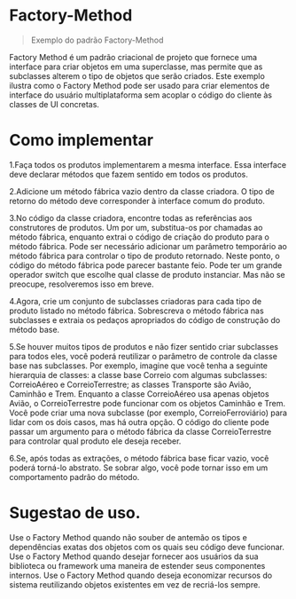 # Factory-Method
> Exemplo do padrão Factory-Method
 
 Factory Method é um padrão criacional de projeto que fornece uma interface para criar objetos em uma superclasse, mas permite que as subclasses alterem o tipo de objetos que serão criados.
 Este exemplo ilustra como o Factory Method pode ser usado para criar elementos de interface do usuário multiplataforma sem acoplar o código do cliente às classes de UI concretas.

# Como implementar
1.Faça todos os produtos implementarem a mesma interface. Essa interface deve declarar métodos que fazem sentido em todos os produtos.

2.Adicione um método fábrica vazio dentro da classe criadora. O tipo de retorno do método deve corresponder à interface comum do produto.

3.No código da classe criadora, encontre todas as referências aos construtores de produtos. Um por um, substitua-os por chamadas ao método fábrica, enquanto extrai o código de criação do produto para o método fábrica.
 Pode ser necessário adicionar um parâmetro temporário ao método fábrica para controlar o tipo de produto retornado.
 Neste ponto, o código do método fábrica pode parecer bastante feio. Pode ter um grande operador switch que escolhe qual classe de produto instanciar. Mas não se preocupe, resolveremos isso em breve.

4.Agora, crie um conjunto de subclasses criadoras para cada tipo de produto listado no método fábrica. Sobrescreva o método fábrica nas subclasses e extraia os pedaços apropriados do código de construção do método base.

5.Se houver muitos tipos de produtos e não fizer sentido criar subclasses para todos eles, você poderá reutilizar o parâmetro de controle da classe base nas subclasses.
 Por exemplo, imagine que você tenha a seguinte hierarquia de classes: a classe base Correio com algumas subclasses: CorreioAéreo e CorreioTerrestre; as classes Transporte são Avião, Caminhão e Trem. Enquanto a classe CorreioAéreo usa apenas objetos Avião, o CorreioTerrestre pode funcionar com os objetos Caminhão e Trem. Você pode criar uma nova subclasse (por exemplo, CorreioFerroviário) para lidar com os dois casos, mas há outra opção. O código do cliente pode passar um argumento para o método fábrica da classe CorreioTerrestre para controlar qual produto ele deseja receber.

6.Se, após todas as extrações, o método fábrica base ficar vazio, você poderá torná-lo abstrato. Se sobrar algo, você pode tornar isso em um comportamento padrão do método.

# Sugestao de uso.
Use o Factory Method quando não souber de antemão os tipos e dependências exatas dos objetos com os quais seu código deve funcionar.
Use o Factory Method quando desejar fornecer aos usuários da sua biblioteca ou framework uma maneira de estender seus componentes internos.
Use o Factory Method quando deseja economizar recursos do sistema reutilizando objetos existentes em vez de recriá-los sempre.
 
 
 
